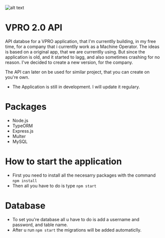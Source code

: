 ![alt text](https://github.com/zstavba/vpro_node/blob/main/src/assets/logo_new.png)

# VPRO 2.0 API 
 API databse for a VPRO application, that I'm currentlly building, in my free time, for a company that i currentlly work as a Machine Operator.
 The ideas is based on a original app, that we are currentlly using. But since the application is old, and it started to lagg, and also sometimes crashing for no reason. I've decided to create a new version, for the company. 
 
 The API can later on be used for similar project, that you can  create on you're own.  
 
 - The Application is still in development. I will update it regulary. 

# Packages 
  - Node.js 
  - TypeORM
  - Express.js
  - Multer 
  - MySQL

# How to start the application
  - First you need to install all the necesarry packages with the command ```npm install```
  - Then all you have to do is type ```npm start```

# Database
  - To set you're database all u have to do is add a username and password, and table name. 
  - After u run ```npm start``` the migrations will be added automaticlly. 
